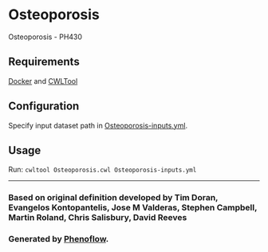 # Osteoporosis

Osteoporosis - PH430

## Requirements

[Docker](https://docs.docker.com/install/) and [CWLTool](https://github.com/common-workflow-language/cwltool#install)

## Configuration

Specify input dataset path in [Osteoporosis-inputs.yml](Osteoporosis-inputs.yml).

## Usage

Run: `cwltool Osteoporosis.cwl Osteoporosis-inputs.yml`

***

### Based on original definition developed by Tim Doran, Evangelos Kontopantelis, Jose M Valderas, Stephen Campbell, Martin Roland, Chris Salisbury, David Reeves
### Generated by [Phenoflow](https://kclhi.org/phenoflow).
